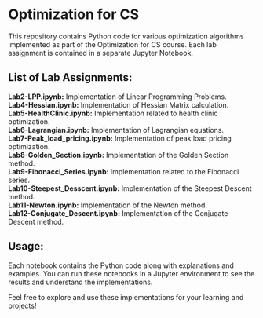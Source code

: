 # Optimization for CS
This repository contains Python code for various optimization algorithms implemented as part of the Optimization for CS course. Each lab assignment is contained in a separate Jupyter Notebook.

## List of Lab Assignments:
**Lab2-LPP.ipynb:** Implementation of Linear Programming Problems.<br>
**Lab4-Hessian.ipynb:** Implementation of Hessian Matrix calculation.<br>
**Lab5-HealthClinic.ipynb:** Implementation related to health clinic optimization.<br>
**Lab6-Lagrangian.ipynb:** Implementation of Lagrangian equations.<br>
**Lab7-Peak_load_pricing.ipynb:** Implementation of peak load pricing optimization.<br>
**Lab8-Golden_Section.ipynb:** Implementation of the Golden Section method.<br>
**Lab9-Fibonacci_Series.ipynb:** Implementation related to the Fibonacci series.<br>
**Lab10-Steepest_Desscent.ipynb:** Implementation of the Steepest Descent method.<br>
**Lab11-Newton.ipynb:** Implementation of the Newton method.<br>
**Lab12-Conjugate_Descent.ipynb:** Implementation of the Conjugate Descent method.<br>

## Usage:
Each notebook contains the Python code along with explanations and examples. You can run these notebooks in a Jupyter environment to see the results and understand the implementations.

Feel free to explore and use these implementations for your learning and projects!
